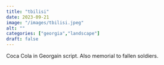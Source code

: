 ```yaml
---
title: "tbilisi"
date: 2023-09-21
image: "/images/tbilisi.jpeg"
alt: ""
categories: ["georgia","landscape"]
draft: false
---
```


Coca Cola in Georgain script. Also memorial to fallen soldiers.